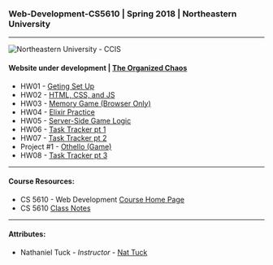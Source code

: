 ### Web-Development-CS5610 | Spring 2018 | Northeastern University
___
![Northeastern University - CCIS](https://www.northeastern.edu/guidelines/images/page/CCISLogo_S_bR.png)

#### Website under development | [The Organized Chaos](http://organizedchaos.me)
  * HW01 - [Geting Set Up](http://hw01.organizedchaos.me)
  * HW02 - [HTML, CSS, and JS](http://hw02.organizedchaos.me)
  * HW03 - [Memory Game (Browser Only)](https://github.com/vipul018/Web-Development-CS5610/tree/master/hw03/memory)
  * HW04 - [Elixir Practice](https://github.com/vipul018/Web-Development-CS5610/tree/master/hw04/calc)
  * HW05 - [Server-Side Game Logic](http://memory.organizedchaos.me)
  * HW06 - [Task Tracker pt 1](http://tasktracker.organizedchaos.me)
  * HW07 - [Task Tracker pt 2](http://tasks2.organizedchaos.me)
  * Project #1 - [Othello (Game)](http://othello.organizedchaos.me)
  * HW08 - [Task Tracker pt 3](https://tasks3.organizedchaos.me)
___

#### Course Resources:
  * CS 5610 - Web Development [Course Home Page](http://www.ccs.neu.edu/home/ntuck/courses/2018/01/cs4550/) 
  * CS 5610 [Class Notes](http://www.ccs.neu.edu/home/ntuck/courses/2018/01/cs4550/notes/)
___
#### Attributes:
  * Nathaniel Tuck - _Instructor_ - [Nat Tuck](https://www.ccis.northeastern.edu/people/nathaniel-tuck/)
